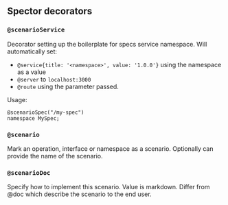 ## Spector decorators

### `@scenarioService`

Decorator setting up the boilerplate for specs service namespace. Will automatically set:

- `@service{title: '<namespace>', value: '1.0.0'}` using the namespace as a value
- `@server` to `localhost:3000`
- `@route` using the parameter passed.

Usage:

```cadl
@scenarioSpec("/my-spec")
namespace MySpec;
```

### `@scenario`

Mark an operation, interface or namespace as a scenario. Optionally can provide the name of the scenario.

### `@scenarioDoc`

Specify how to implement this scenario. Value is markdown. Differ from @doc which describe the scenario to the end user.
